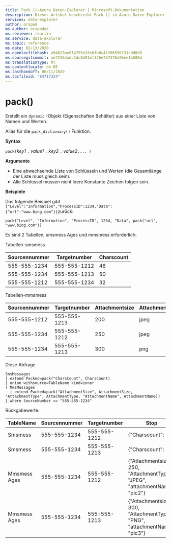```yaml
---
title: Pack ()-Azure Daten-Explorer | Microsoft-Dokumentation
description: Dieser Artikel beschreibt Pack () in Azure Daten-Explorer.
services: data-explorer
author: orspod
ms.author: orspodek
ms.reviewer: rkarlin
ms.service: data-explorer
ms.topic: reference
ms.date: 02/13/2020
ms.openlocfilehash: a94629ae8f4795e28cbfb0c41f06596731cdd8d9
ms.sourcegitcommit: ae72164adc1dc8d91ef326e757376a96ee1b588d
ms.translationtype: MT
ms.contentlocale: de-DE
ms.lasthandoff: 06/11/2020
ms.locfileid: "84717324"
---
```

# <a name="pack"></a>pack()

Erstellt ein `dynamic` -Objekt (Eigenschaften Behälter) aus einer Liste von Namen und Werten.

Alias für die `pack_dictionary()` Funktion.

**Syntax**

`pack(`*key1* `,` *value1* `,` *key2* `,` *value2*`,... )`

**Argumente**

* Eine abwechselnde Liste von Schlüsseln und Werten (die Gesamtlänge der Liste muss gleich sein).
* Alle Schlüssel müssen nicht leere Konstante Zeichen folgen sein.

**Beispiele**

Das folgende Beispiel gibt `{"Level":"Information","ProcessID":1234,"Data":{"url":"www.bing.com"}}`zurück:

```kusto
pack("Level", "Information", "ProcessID", 1234, "Data", pack("url", "www.bing.com"))
```

Es sind 2 Tabellen, smsmess Ages und mmsmess erforderlich:

Tabellen-smsmess 

|Sourcennummer |Targetnumber| Charscount
|---|---|---
|555-555-1234 |555-555-1212 | 46 
|555-555-1234 |555-555-1213 | 50 
|555-555-1212 |555-555-1234 | 32 

Tabellen-mmsmess 

|Sourcennummer |Targetnumber| Attachmentsize | AttachmentType | AttachmentName
|---|---|---|---|---
|555-555-1212 |555-555-1213 | 200 | jpeg | Pic1
|555-555-1234 |555-555-1212 | 250 | jpeg | Pic2
|555-555-1234 |555-555-1213 | 300 | png | Pic3

Diese Abfrage
```kusto
SmsMessages 
| extend Packed=pack("CharsCount", CharsCount) 
| union withsource=TableName kind=inner 
( MmsMessages 
  | extend Packed=pack("AttachmentSize", AttachmentSize, "AttachmentType", AttachmentType, "AttachmentName", AttachmentName))
| where SourceNumber == "555-555-1234"
``` 

Rückgabewerte:

|TableName |Sourcennummer |Targetnumber | Stop
|---|---|---|---
|Smsmess|555-555-1234 |555-555-1212 | {"Charscount": 46}
|Smsmess|555-555-1234 |555-555-1213 | {"Charscount": 50}
|Mmsmess Ages|555-555-1234 |555-555-1212 | {"Attachmentsize": 250, "AttachmentType": "JPEG", "attachmentName": "pic2"}
|Mmsmess Ages|555-555-1234 |555-555-1213 | {"Attachmentsize": 300, "AttachmentType": "PNG", "attachmentName": "pic3"}

